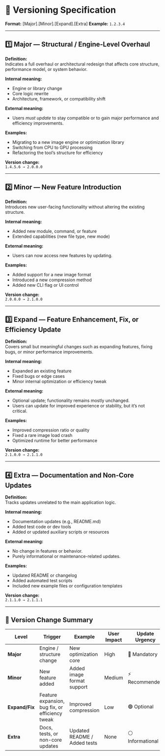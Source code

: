 # 🧩 Versioning Specification

**Format:**  [Major].[Minor].[Expand].[Extra]
**Example:** `1.2.3.4`

---

## **1️⃣ Major — Structural / Engine-Level Overhaul**
**Definition:**  
Indicates a full overhaul or architectural redesign that affects core structure, performance model, or system behavior.

**Internal meaning:**  
- Engine or library change  
- Core logic rewrite  
- Architecture, framework, or compatibility shift  

**External meaning:**  
- Users *must update* to stay compatible or to gain major performance and efficiency improvements.

**Examples:**  
- Migrating to a new image engine or optimization library  
- Switching from CPU to GPU processing  
- Refactoring the tool’s structure for efficiency  

**Version change:**  
`1.4.5.6 → 2.0.0.0`

---

## **2️⃣ Minor — New Feature Introduction**
**Definition:**  
Introduces new user-facing functionality without altering the existing structure.

**Internal meaning:**  
- Added new module, command, or feature  
- Extended capabilities (new file type, new mode)  

**External meaning:**  
- Users can now access new features by updating.

**Examples:**  
- Added support for a new image format  
- Introduced a new compression method  
- Added new CLI flag or UI control  

**Version change:**  
`2.0.0.0 → 2.1.0.0`

---

## **3️⃣ Expand — Feature Enhancement, Fix, or Efficiency Update**
**Definition:**  
Covers small but meaningful changes such as expanding features, fixing bugs, or minor performance improvements.

**Internal meaning:**  
- Expanded an existing feature  
- Fixed bugs or edge cases  
- Minor internal optimization or efficiency tweak  

**External meaning:**  
- Optional update; functionality remains mostly unchanged.  
- Users can update for improved experience or stability, but it’s not critical.

**Examples:**  
- Improved compression ratio or quality  
- Fixed a rare image load crash  
- Optimized runtime for better performance  

**Version change:**  
`2.1.0.0 → 2.1.1.0`

---

## **4️⃣ Extra — Documentation and Non-Core Updates**
**Definition:**  
Tracks updates unrelated to the main application logic.

**Internal meaning:**  
- Documentation updates (e.g., README.md)  
- Added test code or dev tools  
- Added or updated auxiliary scripts or resources  

**External meaning:**  
- No change in features or behavior.  
- Purely informational or maintenance-related updates.

**Examples:**  
- Updated README or changelog  
- Added automated test scripts  
- Included new example files or configuration templates  

**Version change:**  
`2.1.1.0 → 2.1.1.1`

---

## **🧭 Version Change Summary**

| Level | Trigger | Example | User Impact | Update Urgency |
|-------|----------|----------|--------------|----------------|
| **Major** | Engine / structure change | New optimization core | High | 🔺 Mandatory |
| **Minor** | New feature added | Added image format support | Medium | ⚡ Recommended |
| **Expand/Fix** | Feature expansion, bug fix, or efficiency tweak | Improved compression | Low | 🟢 Optional |
| **Extra** | Docs, tests, or non-core updates | Updated README / Added tests | None | ⚪ Informational |